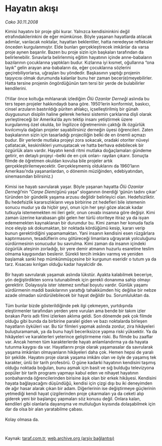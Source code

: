 # Hayatın akışı

*Cako 30.11.2008*

<div class="taraf_structure_2col_1zq">
<div class="margen_n">



 <p>Kimisi hayatını bir proje gibi kurar. Yalnızca kendisininkini değil etrafındakilerinkini de eğer mümkünse. Böyle yaşanan hayatlarda atılacak adımlar, varılacak noktalar, hayattan beklentiler, hatta neredeyse refleksler önceden kurgulanmıştır. Elde bunları gerçekleştirecek imkânlar da varsa proje aynen başarılır. Bazen bu proje sizin için başkaları tarafından da belirlenebilir. Sınavlarla belirlenmiş eğitim hayatının içinde anne-babaların bazılarının çocuklarına yaptıkları budur. Kızlarına iyi kısmet, oğullarına “ona layık” gelin arayan ana-babaların da, eğer çocuklarına sözlerini geçirebiliyorlarsa, uğraşları bu yöndedir. Başkasının yaptığı projenin taşıyıcısı olmak durumunda kalanlar bunu her zaman becer(e)meyebilirler. Hatta tersine projenin öngördüğünün tam tersi bir yerde de bulabilirler kendilerini. <br/><br/>(Yıllar önce koltuğa mıhlanarak izlediğim <i>Ölü Ozanlar Derneği</i> aslında bu ters tepen projeler hakkındaydı bana göre. 1950’lerin konformist, baskıcı, cinsel arzuların bastırıldığı püriten ahlakçı, içselleştirilmiş bir günah duygusunun disiplin haline gelerek herkesi sistemin çarklarına dişli olarak yerleştireceği bir Amerika’da aynı tektip insanı yetiştirmek üzere kurgulanmış özel okulda, bir İngilizce öğretmeninin çaktığı ilk özgürlük kıvılcımıyla dağılan projeler sayabilirsiniz derneğin üyesi öğrencileri. Zaten başkalarının sizin için tasarladığı projeciliğin belki de en önemli açmazı budur. Bir yerlerde mutlaka projeyi zora sokacak, oradaki otoriter nüveyi çatlatacak, keskinlikleri yumuşatacak ve hatta berhava edebilecek bir özgürlük alanı vardır. Hayatın kendi ritmi mutlaka doğaçlamaları gündeme getirir, en detaylı projeyi –belki de en çok onları- raydan çıkarır. Sonuçta filmde de öğretmen okuldan kovulsa bile projeler artık gerçekleştirilemeyecektir. Gerçekleşmemiş olduklarını da 1960’ların Amerikası’nda yaşananlardan, o dönemin müziğinden, edebiyatından, sinemasından bilirsiniz.) <br/><br/>Kimisi ise hayatı savrularak yaşar. Böyle yaşanan hayatta <i>Ölü Ozanlar Derneği</i>’nin “<i>Carpe Diem</i>/günü yaşa” sloganının önerdiği ‘günün tadını çıkar’ türünden bir gündelik yaşama arzusu değildir belirleyici olan. Hedefsizliktir. Bu hedefsizlik kararsızlıkların veya birbirine zıt hedefleri bile istemenin sonucu mudur ya da hiçbir şeyi, onun için her şeyi göze alacak kadar tutkuyla istememekten mi ileri gelir, onun cevabı insanına göre değişir. Kimi zaman üzerine karabasan gibi gelen her türlü otoriteye itiraz ya da isyan edememekten kaynaklanan bir durumdur bu. Kimi zaman her konuda fazla ince eleyip sık dokumaktan, bir noktada kördüğümü kesip, kararı verip bunun gerektirdiğini yapamamaktan. Yani insanın kendisini esen rüzgârlara kaptırmasının, tesadüflerin onu götüreceği limanlara uğrayarak yolculuğunu sürdürmesinin sonucudur bu savrulma. Kimi zaman da insanın içindeki özgürlük ateşinin zorladığı, bir yere demir atmanın huzurlu esaretine teslim olmama kaygısından beslenir. Sürekli tercih imkânı varmış ve yeniden başlamak sanki hep mümkünmüşçesine bir kurgunun eseridir o tutum ya da tarz. Kısacası kırılgan olduğu kadar hayalcidir de. <br/><br/>Bir hayatı savrularak yaşamak aslında lükstür. Ayakta kalabilmek beceriye, yön değiştirdikten sonra tutunabilmek için gerekli donanıma sahip olmayı gerektirir. Dolayısıyla ister istemez sınıfsal boyutu vardır. Günlük yaşamı sürdürmenin maddi baskılarının yarattığı tahakkümden hiç değilse bir nebze azade olmadan sürdürülebilecek bir hayat değildir bu. Sorumluluktan da. <br/><br/>Tüm bunlar bizde gösterildiğinde pek ilgi çekmeyen, yurtdışında eleştirmenler tarafından yerden yere vurulan ama bende bir takım izler bırakan <i>Paris</i> adlı filmi izlerken aklıma geldi. Son dönemde pek çok filmde olduğu gibi bunda da birbirine paralel giden ve bazı noktalarda birleşen hayatların öyküleri var. Bu tür filmleri yapmak aslında zordur, zira hikâyeleri buluşturamamak, ya da bunu hayli beceriksizce yapma riski yüksektir. Ya da hikâyeleri ve karakterleri yeterince geliştirmeme riski. Bu filmde bu zaaflar var. Ancak hemen tüm karakterlerde hayatı anlamlandırma ya da hayata tutunma kaygısı da var. Hayatlarını proje olarak yaşamasalar da savrularak yaşama imkânları olmayanların hikâyeleri daha çok. Hemen hepsi de yaralı bir şekilde. Hayatını proje olarak yaşama imkânı olan ve öyle de yaşamış tek karakter, ünlü bir tarih profesörü. O güne kadarki hayatının kendisini taşımış olduğu noktada boğulan, bunu aşmak için basit ve sığ bulduğu televizyona popüler bir tarih programı yapmayı kabul eden ve nihayet hayatının sonbaharında öğrencilerinden birisine âşık olan bir erkek hikâyesi. Kendisini hayata bağlayacağını düşündüğü, kendisi için çizgi dışı bu iki deneyimden de ağır hasar alarak çıkan bir adam. Diğerlerinin ise değiştirmeye güçlerinin yetmediği kendi hayat çizgilerinden proje çıkarmaları ya da ceketi alıp giderek yeni bir başlangıç yapmaları söz konusu değil. Onlara kalan, kendileri gibi olanlarla dayanışma ve mutluluğun kıyısında dolaşabilmek için dar da olsa bir alan yaratabilme çabası. <br/><br/>Kolay olmasa da. </p>

<br/>


<div id="taraf_not">
</div>

</div>


</div>

Kaynak: [taraf.com.tr](http://www.taraf.com.tr:80/makale/2898.htm), [web.archive.org (arşiv bağlantısı)](http://web.archive.org/web/20081218100927/http://www.taraf.com.tr:80/makale/2898.htm)
